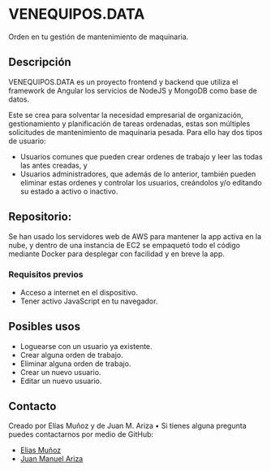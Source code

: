 # VENEQUIPOS.DATA

Orden en tu gestión de mantenimiento de maquinaria.

## Descripción

VENEQUIPOS.DATA es un proyecto frontend y backend que utiliza el framework de Angular los servicios de NodeJS y MongoDB como base de datos.

Este se crea para solventar la necesidad empresarial de organización, gestionamiento y planificación de tareas ordenadas, estas son múltiples solicitudes de mantenimiento de maquinaria pesada. Para ello hay dos tipos de usuario:

- Usuarios comunes que pueden crear ordenes de trabajo y leer las todas las antes creadas, y
- Usuarios administradores, que además de lo anterior, también pueden eliminar estas ordenes y controlar los usuarios, creándolos y/o editando su estado a activo o inactivo.

## Repositorio:

Se han usado los servidores web de AWS para mantener la app activa en la nube, y dentro de una instancia de EC2 se empaquetó todo el código mediante Docker para desplegar con facilidad y en breve la app.

### Requisitos previos

- Acceso a internet en el dispositivo.
- Tener activo JavaScript en tu navegador.

## Posibles usos

- Loguearse con un usuario ya existente.
- Crear alguna orden de trabajo.
- Eliminar alguna orden de trabajo.
- Crear un nuevo usuario.
- Editar un nuevo usuario.

## Contacto

Creado por Elías Muñoz y de Juan M. Ariza • Si tienes alguna pregunta puedes contactarnos por medio de GitHub:

- [Elias Muñoz](https://github.com/stardatcom)
- [Juan Manuel Ariza](https://github.com/JuanArz2)
